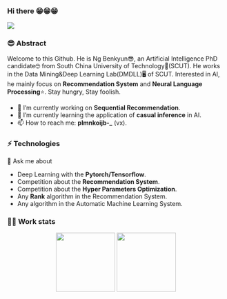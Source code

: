 ### Hi there 😁😁😁
<div> <img src="https://visitor-badge.glitch.me/badge?page_id=KNwbq" /> </div>

### 😎 Abstract
Welcome to this Github. He is Ng Benkyun😎, an Artificial Intelligence PhD candidate🤓 from South China University of Technology🏫(SCUT). He works in the Data Mining&Deep Learning Lab(DMDLL)🖥️ of SCUT. Interested in AI, he mainly focus on **Recommendation System** and **Neural Language Processing**⭐. Stay hungry, Stay foolish.

- 🔭 I’m currently working on **Sequential Recommendation**.
- 🌱 I’m currently learning the application of **casual inference** in AI.
- 📫 How to reach me: **plmnkoijb-_** (vx).

### ⚡ Technologies
💬 Ask me about
- Deep Learning with the **Pytorch/Tensorflow**.
- Competition about the **Recommendation System**.
- Competition about the **Hyper Parameters Optimization**.
- Any **Rank** algorithm in the Recommendation System.
- Any algorithm in the Automatic Machine Learning System.

### 👨‍💻 Work stats
<div align="center"> <img height="137px" src="https://github-readme-stats.vercel.app/api?username=KNwbq&hide_title=true&hide_border=true&hide=prs&show_icons=trueline_height=21&text_color=000&icon_color=000&bg_color=0,CCCCCC,999999,666666&theme=graywhite" /> <img height="137px" src="https://github-readme-stats.vercel.app/api/top-langs/?username=KNwbq&hide_title=true&hide_border=true&layout=compact&langs_count=6&text_color=000&icon_color=fff&bg_color=0,666666,555555,444444&theme=graywhite" /> </div>

<!--
**KNwbq/KNwbq** is a ✨ _special_ ✨ repository because its `README.md` (this file) appears on your GitHub profile.

Here are some ideas to get you started:

- 🔭 I’m currently working on ...
- 🌱 I’m currently learning ...
- 👯 I’m looking to collaborate on ...
- 🤔 I’m looking for help with ...
- 💬 Ask me about ...
- 📫 How to reach me: ...
- 😄 Pronouns: ...
- ⚡ Fun fact: ...
-->
